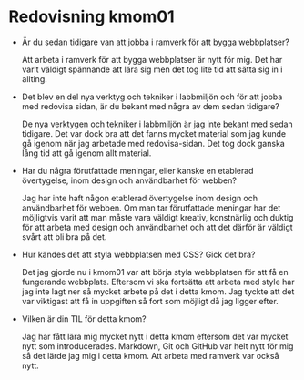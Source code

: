 ---
---
Redovisning kmom01
=========================
<!--
Detta innehåll är skrivet i markdown och du hittar innehållet i filen `content/redovisning/01_kmom01.md`.


Här lägger jag till redovisningstext för kmom01.
-->

* Är du sedan tidigare van att jobba i ramverk för att bygga webbplatser?

  Att arbeta i ramverk för att bygga webbplatser är nytt för mig. Det har varit väldigt spännande att lära sig men det tog lite tid att sätta sig in i allting.


* Det blev en del nya verktyg och tekniker i labbmiljön och för att jobba med redovisa sidan, är du bekant med några av dem sedan tidigare?

  De nya verktygen och tekniker i labbmiljön är jag inte bekant med sedan tidigare. Det var dock bra att det fanns mycket material som jag kunde gå igenom när jag arbetade med redovisa-sidan. Det tog dock ganska lång tid att gå igenom allt material.


* Har du några förutfattade meningar, eller kanske en etablerad övertygelse, inom design och användbarhet för webben?

  Jag har inte haft någon etablerad övertygelse inom design och användbarhet för webben. Om man tar förutfattade meningar har det möjligtvis varit att man måste vara väldigt kreativ, konstnärlig och duktig för att arbeta med design och användbarhet och att det därför är väldigt svårt att bli bra på det.


* Hur kändes det att styla webbplatsen med CSS? Gick det bra?

  Det jag gjorde nu i kmom01 var att börja styla webbplatsen för att få en fungerande webbplats. Eftersom vi ska fortsätta att arbeta med style har jag inte lagt ner så mycket arbete på det i detta kmom. Jag tyckte att det var viktigast att få in uppgiften så fort som möjligt då jag ligger efter.

* Vilken är din TIL för detta kmom?

  Jag har fått lära mig mycket nytt i detta kmom eftersom det var mycket nytt som introducerades. Markdown, Git och GitHub var helt nytt för mig så det lärde jag mig i detta kmom. Att arbeta med ramverk var också nytt. 
